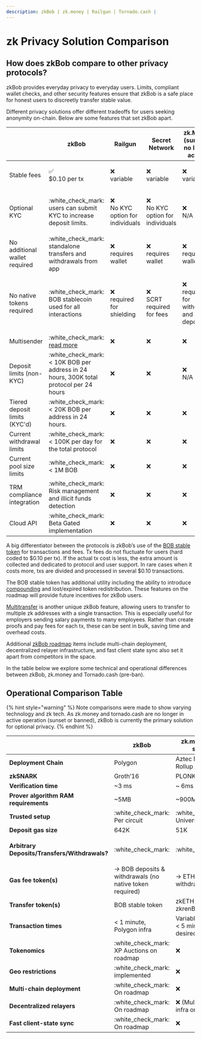 ```yaml
---
description: zkBob | zk.money | Railgun | Tornado.cash |
---
```


# zk Privacy Solution Comparison

## How does zkBob compare to other privacy protocols?

zkBob provides everyday privacy to everyday users. Limits, compliant wallet checks, and other security features ensure that zkBob is a safe place for honest users to discreetly transfer stable value.&#x20;

Different privacy solutions offer different tradeoffs for users seeking anonymity on-chain. Below are some features that set zkBob apart.

|                               | zkBob                                                                                                                                       | Railgun                                                                                                         | Secret Network                                                                                                  | zk.Money (sunset & no longer active)                                                                                  | Tornado.cash (pre-ban)                                                                                            |
| ----------------------------- | ------------------------------------------------------------------------------------------------------------------------------------------- | --------------------------------------------------------------------------------------------------------------- | --------------------------------------------------------------------------------------------------------------- | --------------------------------------------------------------------------------------------------------------------- | ----------------------------------------------------------------------------------------------------------------- |
| Stable fees                   | <p><span data-gb-custom-inline data-tag="emoji" data-code="2705">✅</span> <br>$0.10 per tx</p>                                              | <p><span data-gb-custom-inline data-tag="emoji" data-code="274c">❌</span> <br>variable</p>                      | <p><span data-gb-custom-inline data-tag="emoji" data-code="274c">❌</span><br>variable</p>                       | <p><span data-gb-custom-inline data-tag="emoji" data-code="274c">❌</span> <br>variable</p>                            | <p><span data-gb-custom-inline data-tag="emoji" data-code="274c">❌</span><br>variable</p>                         |
| Optional KYC                  | :white\_check\_mark: users can submit KYC to increase deposit limits.                                                                       | <p><span data-gb-custom-inline data-tag="emoji" data-code="274c">❌</span> <br>No KYC option for individuals</p> | <p><span data-gb-custom-inline data-tag="emoji" data-code="274c">❌</span> <br>No KYC option for individuals</p> | <p><span data-gb-custom-inline data-tag="emoji" data-code="274c">❌</span> <br>N/A</p>                                 | <p><span data-gb-custom-inline data-tag="emoji" data-code="274c">❌</span><br>N/A</p>                              |
| No additional wallet required | :white\_check\_mark: standalone transfers and withdrawals from app                                                                          | <p><span data-gb-custom-inline data-tag="emoji" data-code="274c">❌</span><br>requires wallet</p>                | <p><span data-gb-custom-inline data-tag="emoji" data-code="274c">❌</span><br>requires wallet</p>                | <p><span data-gb-custom-inline data-tag="emoji" data-code="274c">❌</span><br>requires wallet</p>                      | <p><span data-gb-custom-inline data-tag="emoji" data-code="274c">❌</span><br>requires wallet</p>                  |
| No native tokens required     | :white\_check\_mark: BOB stablecoin used for all interactions                                                                               | <p><span data-gb-custom-inline data-tag="emoji" data-code="274c">❌</span><br>required for shielding</p>         | <p><span data-gb-custom-inline data-tag="emoji" data-code="274c">❌</span><br>SCRT required for fees</p>         | <p><span data-gb-custom-inline data-tag="emoji" data-code="274c">❌</span> <br>required for withdrawal and deposit</p> | <p><span data-gb-custom-inline data-tag="emoji" data-code="274c">❌</span> <br>required for withdrawal/deposit</p> |
| Multisender                   | :white\_check\_mark: [read more](https://mirror.xyz/0x6132eB883e88CD4E007552b871A6444Bfc34E837/mjYXeD7a005fdCu6dKdohfrSpcqpsuetW6djT46bDFk) | :x:                                                                                                             | :x:                                                                                                             | :x:                                                                                                                   | :x:                                                                                                               |
| Deposit limits (non-KYC)      | :white\_check\_mark: < 10K BOB per address in 24 hours, 300K total protocol per 24 hours                                                    | :x:                                                                                                             | :x:                                                                                                             | <p> <span data-gb-custom-inline data-tag="emoji" data-code="274c">❌</span><br>N/A</p>                                 | :x:                                                                                                               |
| Tiered deposit limits (KYC'd) | :white\_check\_mark: < 20K BOB per address in 24 hours.                                                                                     | :x:                                                                                                             | :x:                                                                                                             | :x:                                                                                                                   | :x:                                                                                                               |
| Current withdrawal limits     | :white\_check\_mark: < 100K per day for the total protocol                                                                                  | :x:                                                                                                             | :x:                                                                                                             | :x:                                                                                                                   | :x:                                                                                                               |
| Current pool size limits      | :white\_check\_mark: < 1M BOB                                                                                                               | :x:                                                                                                             | :x:                                                                                                             | :x:                                                                                                                   | :x:                                                                                                               |
| TRM compliance integration    | :white\_check\_mark: Risk management and illicit funds detection                                                                            | :x:                                                                                                             | :x:                                                                                                             | :x:                                                                                                                   | :x:                                                                                                               |
| Cloud API                     | :white\_check\_mark: Beta Gated implementation                                                                                              | :x:                                                                                                             | :x:                                                                                                             | :x:                                                                                                                   | :x:                                                                                                               |

A big differentiator between the protocols is zkBob’s use of the [BOB stable token](../../bob-stablecoin/bob-details.md) for transactions and fees. Tx fees do not fluctuate for users (hard coded to $0.10 per tx). If the actual tx cost is less, the extra amount is collected and dedicated to protocol and user support. In rare cases when it costs more, txs are divided and processed in several $0.10 transactions.

The BOB stable token has additional utility including the ability to introduce [compounding](../../roadmap/exploratory-features/compounding.md) and lost/expired token redistribution. These features on the roadmap will provide future incentives for zkBob users.

[Multitransfer](../../zkbob-app/transfers/multitransfers.md) is another unique zkBob feature, allowing users to transfer to multiple zk addresses with a single transaction. This is especially useful for employers sending salary payments to many employees. Rather than create proofs and pay fees for each tx, these can be sent in bulk, saving time and overhead costs.

Additional [zkBob roadmap](broken-reference) items include multi-chain deployment, decentralized relayer infrastructure, and fast client state sync also set it apart from competitors in the space.

In the table below we explore some technical and operational differences between zkBob, zk.money and Tornado.cash (pre-ban).

## Operational Comparison Table

{% hint style="warning" %}
Note comparisons were made to show varying technology and zk tech. As zk.money and tornado.cash are no longer in active operation (sunset or banned), zkBob is currently the primary solution for optional privacy.&#x20;
{% endhint %}

|                                               | zkBob                                                    | zk.money (now sunset)                             | Tornado.cash (pre-ban)                                                                                                                                                     |
| --------------------------------------------- | -------------------------------------------------------- | ------------------------------------------------- | -------------------------------------------------------------------------------------------------------------------------------------------------------------------------- |
| **Deployment Chain**                          | Polygon                                                  | Aztec Network Rollup                              | Ethereum/Gnosis Chain                                                                                                                                                      |
| **zkSNARK**                                   | Groth’16                                                 | PLONK                                             | Groth’16                                                                                                                                                                   |
| **Verification time**                         | \~3 ms                                                   | \~ 6ms                                            | \~3 ms                                                                                                                                                                     |
| **Prover algorithm RAM requirements**         | \~5MB                                                    | \~900MB                                           | \~10MB                                                                                                                                                                     |
| **Trusted setup**                             | :white\_check\_mark: Per circuit                         |  :white\_check\_mark: Universal                   | :white\_check\_mark: Per circuit                                                                                                                                           |
| **Deposit gas size**                          | 642K                                                     | 51K                                               | 910K                                                                                                                                                                       |
| **Arbitrary Deposits/Transfers/Withdrawals?** | :white\_check\_mark:                                     | :white\_check\_mark:                              | <p><span data-gb-custom-inline data-tag="emoji" data-code="274c">❌</span> Regular TC<br><span data-gb-custom-inline data-tag="emoji" data-code="2705">✅</span> TC Nova</p> |
| **Gas fee token(s)**                          | -> BOB deposits & withdrawals (no native token required) | -> ETH deposits & withdrawals                     | -> ETH deposits & withdrawals                                                                                                                                              |
| **Transfer token(s)**                         | BOB stable token                                         | zkETH / zkDAI / zkrenBTC                          | ETH, DAI, USDC                                                                                                                                                             |
| **Transaction times**                         | < 1 minute, Polygon infra                                | Variable (4hours to < 5 min) based on desired fee | < 1 minute, Nova on Gnosis Chain infra                                                                                                                                     |
| **Tokenomics**                                | :white\_check\_mark: XP Auctions on roadmap              | :x:                                               | :white\_check\_mark: TORN governance token                                                                                                                                 |
| **Geo restrictions**                          | :white\_check\_mark: implemented                         | :x:                                               | :x:                                                                                                                                                                        |
| **Multi-chain deployment**                    | :white\_check\_mark: On roadmap                          | :x:                                               | :white\_check\_mark:  (prior roadmap)                                                                                                                                      |
| **Decentralized relayers**                    | :white\_check\_mark: On roadmap                          | :x: (Multi-rollup infra on Roadmap)               | :white\_check\_mark:                                                                                                                                                       |
| **Fast client-state sync**                    | :white\_check\_mark: On roadmap                          | :x:                                               | :x:                                                                                                                                                                        |

